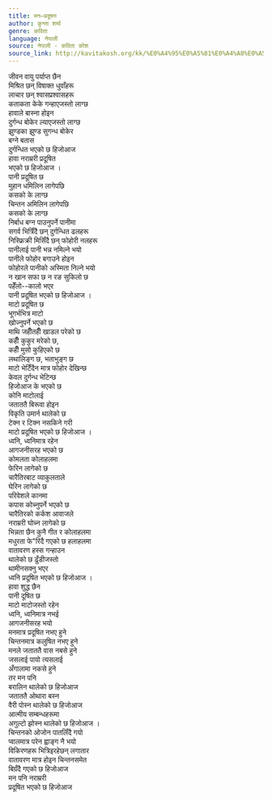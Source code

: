 ```yaml
---
title: मन–प्रदूषण
author: कुन्ता शर्मा
genre: कविता
language: नेपाली
source: नेपाली - कविता कोश
source_link: http://kavitakosh.org/kk/%E0%A4%95%E0%A5%81%E0%A4%A8%E0%A5%8D%E0%A4%A4%E0%A4%BE_%E0%A4%B6%E0%A4%B0%E0%A5%8D%E0%A4%AE%E0%A4%BE
---
```


जीवन वायु पर्याप्त छैन  
मिश्रित छन् विषाक्त धुवाँहरू  
लाचार छन् श्वासप्रश्वासहरू  
कताकता केके गन्हाएजस्तो लाग्छ  
हावाले बास्ना होइन  
दुर्गन्ध बोकेर ल्याएजस्तो लाग्छ  
झुण्डका झुण्ड सुगन्ध बोकेर  
बग्ने बतास  
दुर्गन्धित भएको छ हिजोआज  
हावा नराम्ररी प्रदूषित  
भएको छ हिजोआज ।  
पानी प्रदूषित छ  
मुहान धमिलिन लागेपछि  
कसको के लाग्छ  
चिन्तन अमिलिन लागेपछि  
कसको के लाग्छ  
निर्बाध बग्न पाउनुपर्ने पानीमा  
सगर्व भित्रिँदै छन् दुर्गन्धित ढलहरू  
निस्फ्रिक्री मिसिँदै छन् फोहोरी नलहरू  
पानीलाई पानी भन्न नमिल्ने भयो  
पानीले फोहोर बगाउने होइन  
फोहोरले पानीको अस्मिता निल्ने भयो  
न खान सफा छ न रङ सुकिलो छ  
पहेँलो--कालो भएर  
पानी प्रदूषित भएको छ हिजोआज ।  
माटो प्रदूषित छ  
भूगर्भभित्र माटो  
खोज्नुपर्ने भएको छ  
माथि जहीँतहीँ खाडल परेको छ  
कहीँ कुकुर मरेको छ,  
कहीँ मुसो कुहिएको छ  
लथालिङ्ग छ, भताभुङ्ग छ  
माटो भेटिँदैन मात्र फोहोर देखिन्छ  
केवल दुर्गन्ध भेटिन्छ  
हिजोआज के भएको छ  
कोनि माटोलाई  
जताततै बिरूवा होइन  
विकृति उमार्न थालेको छ  
टेक्न र टिक्न नसकिने गरी  
माटो प्रदूषित भएको छ हिजोआज ।  
ध्वनि, ध्वनिमात्र रहेन  
आगजनीसरह भएको छ  
कोमलता कोलाहलमा  
फेरिन लागेको छ  
चारैतिरबाट व्याकुलताले  
घेरिन लागेको छ  
परिवेशले कानमा  
कपास कोच्नुपर्ने भएको छ  
चारैतिरको कर्कश आवाजले  
नराम्ररी घोच्न लागेको छ  
भिन्नता छैन कुनै गीत र कोलाहलमा  
मधुरता फे"रिदै गएको छ हलाहलमा  
वातावरण हस्स गन्हाउन  
थालेको छ ढुँडीजस्तो  
थामीनसक्नु भएर  
ध्वनि प्रदूषित भएको छ हिजोआज ।  
हावा शुद्ध छैन  
पानी दूषित छ  
माटो माटोजस्तो रहेन  
ध्वनि, ध्वनिमात्र नभई  
आगजनीसरह भयो  
मनमात्र प्रदूषित नभए हुने  
चिन्तनमात्र कलुषित नभए हुने  
मनले जताततै वास नबसे हुने  
जसलाई पायो त्यसलाई  
अँगालामा नकसे हुने  
तर मन पनि  
बरालिन थालेको छ हिजोआज  
जताततै ओथारा बस्न  
वैरी पोस्न थालेको छ हिजोआज  
आत्मीय सम्बन्धहरूमा  
अगुल्टो झोस्न थालेको छ हिजोआज ।  
चिन्तनको ओजोन पातलिँदै गयो  
प्वालमात्र परेन ह्वाङ्ग नै भयो  
विकिरणहरू भित्रिइरहेछन् लगातार  
वातावरण मात्र होइन चिन्तनसमेत  
बिग्रँदै गएको छ हिजोआज  
मन पनि नराम्ररी  
प्रदूषित भएको छ हिजोआज
